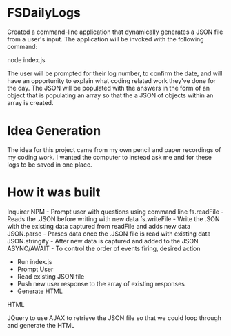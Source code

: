 # FSDailyLogs

Created a command-line application that dynamically generates a JSON file from a user's input. The application will be invoked with the following command:

node index.js 

The user will be prompted for their log number, to confirm the date, and will have an opportunity to explain what coding related work they've done for the day. The 
JSON will be populated with the answers in the form of an object that is populating an array so that the a JSON of objects within an array is created. 

# Idea Generation 

The idea for this project came from my own pencil and paper recordings of my coding work. I wanted the computer to instead ask me and for these logs to be saved in one
place. 

# How it was built

Inquirer NPM - Prompt user with questions using command line
fs.readFile - Reads the .JSON before writing with new data
fs.writeFile - Write the .SON with the existing data captured from readFile and adds new data
JSON.parse - Parses data once the .JSON file is read with existing data
JSON.stringify - After new data is captured and added to the JSON
ASYNC/AWAIT - To control the order of events firing, desired action
  * Run index.js
  * Prompt User
  * Read existing JSON file 
  * Push new user response to the array of existing responses 
  * Generate HTML 

HTML 

JQuery to use AJAX to retrieve the JSON file so that we could loop through and generate the HTML


